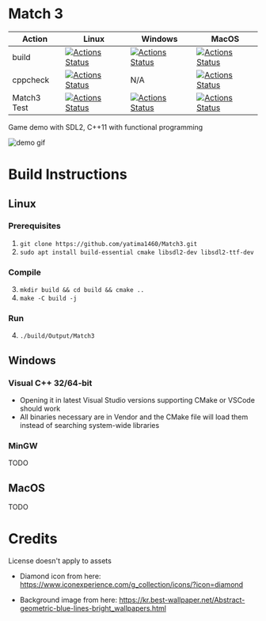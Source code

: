 # Match 3

|Action|Linux|Windows|MacOS|
|-------|-----|-------|-----|
| build | [![Actions Status](https://github.com/yatima1460/Match3/workflows/Match3_Linux/badge.svg)](https://github.com/yatima1460/Match3/actions) | [![Actions Status](https://github.com/yatima1460/Match3/workflows/Match3_Windows/badge.svg)](https://github.com/yatima1460/Match3/actions) | [![Actions Status](https://github.com/yatima1460/Match3/workflows/Match3_MacOS/badge.svg)](https://github.com/yatima1460/Match3/actions)|
| cppcheck | [![Actions Status](https://github.com/yatima1460/Match3/workflows/Match3_Linux_cppcheck/badge.svg)](https://github.com/yatima1460/Match3/actions) | N/A | [![Actions Status](https://github.com/yatima1460/Match3/workflows/Match3_MacOS_cppcheck/badge.svg)](https://github.com/yatima1460/Match3/actions)|
| Match3 Test | [![Actions Status](https://github.com/yatima1460/Match3/workflows/Match3_Test_Linux/badge.svg)](https://github.com/yatima1460/Match3/actions) |[![Actions Status](https://github.com/yatima1460/Match3/workflows/Match3_Test_Windows/badge.svg)](https://github.com/yatima1460/Match3/actions) | [![Actions Status](https://github.com/yatima1460/Match3/workflows/Match3_Test_MacOS/badge.svg)](https://github.com/yatima1460/Match3/actions)|

Game demo with SDL2, C++11 with functional programming

![demo gif](docs/demo.gif)

# Build Instructions

## Linux

### Prerequisites
1. `git clone https://github.com/yatima1460/Match3.git`
2. `sudo apt install build-essential cmake libsdl2-dev libsdl2-ttf-dev`

### Compile
3. `mkdir build && cd build && cmake ..`
4. `make -C build -j`

### Run 
4. `./build/Output/Match3`

## Windows

### Visual C++ 32/64-bit
- Opening it in latest Visual Studio versions supporting CMake or VSCode should work
- All binaries necessary are in Vendor and the CMake file will load them instead of searching system-wide libraries

### MinGW 
TODO

## MacOS
TODO


# Credits

License doesn't apply to assets

- Diamond icon from here:
https://www.iconexperience.com/g_collection/icons/?icon=diamond

- Background image from here:
    https://kr.best-wallpaper.net/Abstract-geometric-blue-lines-bright_wallpapers.html
